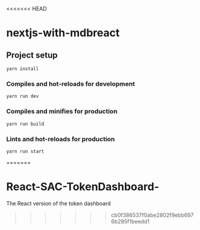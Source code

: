 <<<<<<< HEAD
# nextjs-with-mdbreact

## Project setup
```
yarn install
```

### Compiles and hot-reloads for development
```
yarn run dev
```

### Compiles and minifies for production
```
yarn run build
```

### Lints and hot-reloads for production
```
yarn run start
```
=======
# React-SAC-TokenDashboard-
The React version of the token dashboard
>>>>>>> cb0f386537f0abe2802f9ebb6976b285f1beedd1

